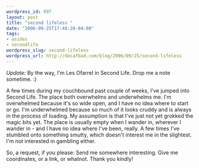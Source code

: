 ```yaml
--- 
wordpress_id: 997
layout: post
title: "second lifeless "
date: "2006-09-25T17:48:26-04:00"
tags: 
- asides
- secondlife
wordpress_slug: second-lifeless
wordpress_url: http://decafbad.com/blog/2006/09/25/second-lifeless
---
```

*Update:*  By the way, I'm Les Ofarrel in Second Life.  Drop me a note sometime. :)

A few times during my couchbound past couple of weeks, I've jumped into Second Life.  The place both overwhelms and underwhelms me.  I'm overwhelmed because it's so wide open, and I have no idea where to start or go.  I'm underwhelmed because so much of it looks cruddy and is always in the process of loading.  My assumption is that I've just not yet grokked the magic bits yet.  The place is usually empty when I wander in, wherever I wander in - and I have no idea where I've been, really.  A few times I've stumbled onto something smutty, which doesn't interest me in the slightest.  I'm not interested in gambling either.

So, a request, if you please:  Send me somewhere interesting.  Give me coordinates, or a link, or whatnot.  Thank you kindly!
